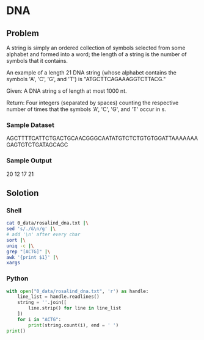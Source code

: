 # DNA

## Problem

A string is simply an ordered collection of symbols selected from some alphabet and formed into a word; the length of a string is the number of symbols that it contains.

An example of a length 21 DNA string (whose alphabet contains the symbols 'A', 'C', 'G', and 'T') is "ATGCTTCAGAAAGGTCTTACG."

Given: A DNA string s
 of length at most 1000 nt.

Return: Four integers (separated by spaces) counting the respective number of times that the symbols 'A', 'C', 'G', and 'T' occur in s.

### Sample Dataset

AGCTTTTCATTCTGACTGCAACGGGCAATATGTCTCTGTGTGGATTAAAAAAAGAGTGTCTGATAGCAGC

### Sample Output

20 12 17 21

## Solotion

### Shell

``` bash
cat 0_data/rosalind_dna.txt |\
sed 's/./&\n/g' |\
# add '\n' after every char
sort |\
uniq -c |\
grep "[ACTG]" |\
awk '{print $1}' |\
xargs
```

### Python

``` python
with open("0_data/rosalind_dna.txt", 'r') as handle:
	line_list = handle.readlines()
	string = ''.join([
		line.strip() for line in line_list
	])
	for i in "ACTG":
		print(string.count(i), end = ' ')
print()
```
